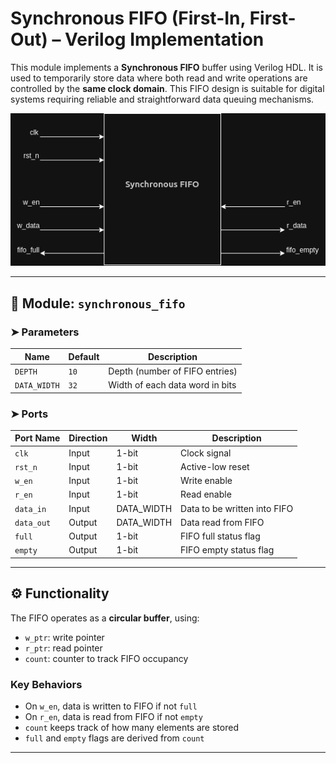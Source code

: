 # Synchronous FIFO (First-In, First-Out) – Verilog Implementation

This module implements a **Synchronous FIFO** buffer using Verilog HDL. It is used to temporarily store data where both read and write operations are controlled by the **same clock domain**. This FIFO design is suitable for digital systems requiring reliable and straightforward data queuing mechanisms.

![synchronous_fifo](/assets/Synchronous_FIFO.png)

---

## 🔧 Module: `synchronous_fifo`

### ➤ Parameters

| Name         | Default | Description                        |
|--------------|---------|------------------------------------|
| `DEPTH`      | `10`    | Depth (number of FIFO entries)     |
| `DATA_WIDTH` | `32`    | Width of each data word in bits    |

### ➤ Ports

| Port Name   | Direction | Width         | Description                        |
|-------------|-----------|---------------|------------------------------------|
| `clk`       | Input     | 1-bit         | Clock signal                       |
| `rst_n`     | Input     | 1-bit         | Active-low reset                   |
| `w_en`      | Input     | 1-bit         | Write enable                       |
| `r_en`      | Input     | 1-bit         | Read enable                        |
| `data_in`   | Input     | DATA_WIDTH    | Data to be written into FIFO       |
| `data_out`  | Output    | DATA_WIDTH    | Data read from FIFO                |
| `full`      | Output    | 1-bit         | FIFO full status flag              |
| `empty`     | Output    | 1-bit         | FIFO empty status flag             |

---

## ⚙️ Functionality

The FIFO operates as a **circular buffer**, using:

- `w_ptr`: write pointer
- `r_ptr`: read pointer
- `count`: counter to track FIFO occupancy

### Key Behaviors

- On `w_en`, data is written to FIFO if not `full`
- On `r_en`, data is read from FIFO if not `empty`
- `count` keeps track of how many elements are stored
- `full` and `empty` flags are derived from `count`

---
